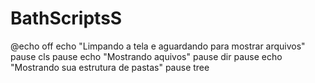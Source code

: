 # BathScriptsS

@echo off
echo "Limpando a tela e aguardando para mostrar arquivos"
pause
cls
pause
echo "Mostrando aquivos"
pause
dir
pause
echo "Mostrando sua estrutura de pastas"
pause
tree